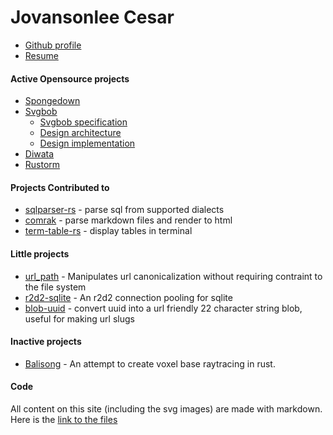 # Jovansonlee Cesar

- [Github profile](https://github.com/ivanceras)
- [Resume](md/Resume.md)


#### Active Opensource projects

- [Spongedown](md/Spongedown.md)
- [Svgbob](md/Svgbob.md)
    - [Svgbob specification](md/Svgbob/Specification.md)
    - [Design architecture](md/Svgbob/Architecture.md)
    - [Design implementation](md/Svgbob/Design-Implementation.md)
- [Diwata](md/Diwata.md)
- [Rustorm](md/Rustorm.md)

#### Projects Contributed to
- [sqlparser-rs](https://github.com/andygrove/sqlparser-rs) - parse sql from supported dialects
- [comrak](https://github.com/kivikakk/comrak) - parse markdown files and render to html
- [term-table-rs](https://github.com/RyanBluth/term-table-rs) - display tables in terminal

#### Little projects
- [url_path](https://github.com/ivanceras/url_path) - Manipulates url canonicalization without requiring contraint to the file system
- [r2d2-sqlite](https://github.com/ivanceras/r2d2-sqlite) - An r2d2 connection pooling for sqlite
- [blob-uuid](https://github.com/ivanceras/blob-uuid) - convert uuid into a url friendly 22 character string blob, useful for making url slugs

#### Inactive projects
- [Balisong](https://github.com/ivanceras/balisong) - An attempt to create voxel base raytracing in rust.


#### Code

All content on this site (including the svg images) are made with markdown.
Here is the [link to the files](https://github.com/ivanceras/ivanceras.github.io/tree/master/md)
